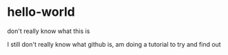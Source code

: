 # hello-world
don't really know what this is

I still don't really know what github is, am doing a tutorial to try and find out

